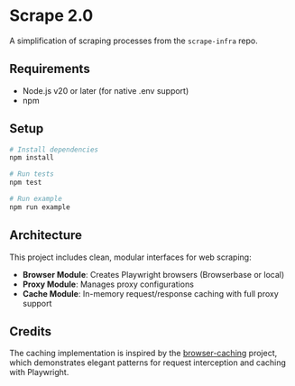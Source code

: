 # Scrape 2.0
A simplification of scraping processes from the `scrape-infra` repo.

## Requirements

- Node.js v20 or later (for native .env support)
- npm

## Setup

```bash
# Install dependencies
npm install

# Run tests
npm test

# Run example
npm run example
```

## Architecture

This project includes clean, modular interfaces for web scraping:
- **Browser Module**: Creates Playwright browsers (Browserbase or local)
- **Proxy Module**: Manages proxy configurations
- **Cache Module**: In-memory request/response caching with full proxy support

## Credits

The caching implementation is inspired by the [browser-caching](https://github.com/mushstyle/browser-caching) project, which demonstrates elegant patterns for request interception and caching with Playwright.


